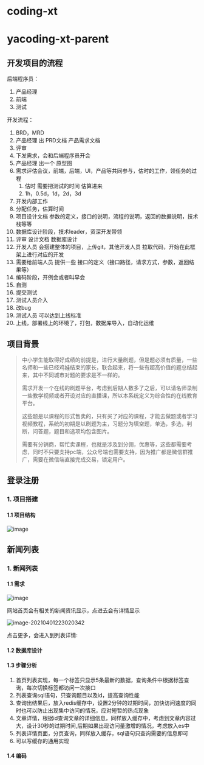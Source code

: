# coding-xt
# yacoding-xt-parent
##  开发项目的流程

后端程序员：

1. 产品经理
2. 前端
3. 测试

开发流程：

1. BRD，MRD
2. 产品经理 出 PRD文档 产品需求文档
3. 评审
4. 下发需求，会和后端程序员开会
5. 产品经理 出一个 原型图
6. 需求评估会议，前端，后端，UI，产品等共同参与，估时的工作，领任务的过程
   1. 估时 需要把测试的时间 估算进来
   2. 1h，0.5d，1d，2d，3d
7. 开发内部工作
8. 分配任务，估算时间
9. 项目设计文档  参数的定义，接口的说明，流程的说明，返回的数据说明，技术栈等等
10. 数据库设计阶段，技术leader，资深开发带领
11. 评审 设计文档 数据库设计
12. 开发人员 会搭建整体的项目，上传git，其他开发人员 拉取代码，开始在此框架上进行对应的开发
13. 需要给前端人员 提供一些 接口的定义（接口路径，请求方式，参数，返回结果等）
14. 编码阶段，开例会或者叫早会
15. 自测
16. 提交测试
17. 测试人员介入
18. 改bug
19. 测试人员 可以达到上线标准
20. 上线，部署线上的环境了，打包，数据库导入，自动化运维

## 项目背景

> 中小学生能取得好成绩的前提是，进行大量刷题，但是题必须有质量，一些名师和一些已经鸡娃结束的家长，联合起来，将一些有超高价值的题总结起来，其中不同城市对题的要求是不一样的。
>
> 需求开发一个在线的刷题平台，考虑到后期人数多了之后，可以请名师录制一些教学视频或者开设对应的直播课，所以本系统定义为综合性的在线教育平台。
>
> 这些题是以课程的形式售卖的，只有买了对应的课程，才能去做题或者学习视频教程，系统的初期是以刷题为主，习题分为填空题，单选，多选，判断，问答题，题目和选项均包含图片。
>
> 需要有分销商，帮忙卖课程，也就是涉及到分佣，优惠等，这些都需要考虑，同时不只要支持pc端，公众号端也需要支持，因为推广都是微信群推广，需要在微信端直接完成交易，锁定用户。



## 登录注册
### 1. 项目搭建

#### 1.1 项目结构
![image](https://user-images.githubusercontent.com/82166879/174314778-9ca23f60-0674-4ac1-a6a1-1c7f52c23a18.png)


## 新闻列表
### 1. 新闻列表

#### 1.1 需求
![image](https://user-images.githubusercontent.com/82166879/174415446-0e2f732e-5746-4f0a-a761-fb564319ed53.png)


网站首页会有相关的新闻资讯显示，点进去会有详情显示

![image-20210401223020342](img/image-20210401223020342.png)

点击更多，会进入到列表详情:


#### 1.2 数据库设计


#### 1.3 步骤分析

1. 首页列表实现，每一个标签只显示5条最新的数据，查询条件中根据标签查询，每次切换标签都访问一次接口
2. 列表查询sql语句，只查询题目以及id，提高查询性能
3. 查询出结果后，放入redis缓存中，设置2分钟的过期时间，加快访问速度的同时也可以防止出现集中访问的情况，应对短暂的热点现象
4. 文章详情，根据id查询文章的详细信息，同样放入缓存中，考虑到文章内容过大，设计30秒的过期时间,后期如果出现访问量激增的情况，考虑放入es中
5. 列表详情页面，分页查询，同样放入缓存，sql语句只查询需要的信息即可
6. 可以写缓存的通用实现

#### 1.4 编码



